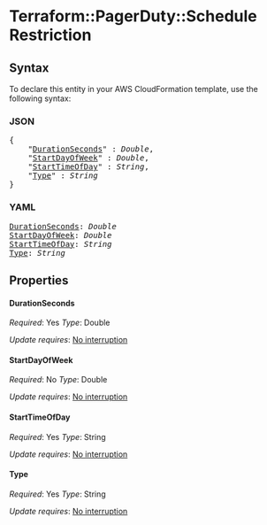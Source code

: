 # Terraform::PagerDuty::Schedule Restriction

## Syntax

To declare this entity in your AWS CloudFormation template, use the following syntax:

### JSON

<pre>
{
    "<a href="#durationseconds" title="DurationSeconds">DurationSeconds</a>" : <i>Double</i>,
    "<a href="#startdayofweek" title="StartDayOfWeek">StartDayOfWeek</a>" : <i>Double</i>,
    "<a href="#starttimeofday" title="StartTimeOfDay">StartTimeOfDay</a>" : <i>String</i>,
    "<a href="#type" title="Type">Type</a>" : <i>String</i>
}
</pre>

### YAML

<pre>
<a href="#durationseconds" title="DurationSeconds">DurationSeconds</a>: <i>Double</i>
<a href="#startdayofweek" title="StartDayOfWeek">StartDayOfWeek</a>: <i>Double</i>
<a href="#starttimeofday" title="StartTimeOfDay">StartTimeOfDay</a>: <i>String</i>
<a href="#type" title="Type">Type</a>: <i>String</i>
</pre>

## Properties

#### DurationSeconds

_Required_: Yes
_Type_: Double

_Update requires_: [No interruption](https://docs.aws.amazon.com/AWSCloudFormation/latest/UserGuide/using-cfn-updating-stacks-update-behaviors.html#update-no-interrupt)

#### StartDayOfWeek

_Required_: No
_Type_: Double

_Update requires_: [No interruption](https://docs.aws.amazon.com/AWSCloudFormation/latest/UserGuide/using-cfn-updating-stacks-update-behaviors.html#update-no-interrupt)

#### StartTimeOfDay

_Required_: Yes
_Type_: String

_Update requires_: [No interruption](https://docs.aws.amazon.com/AWSCloudFormation/latest/UserGuide/using-cfn-updating-stacks-update-behaviors.html#update-no-interrupt)

#### Type

_Required_: Yes
_Type_: String

_Update requires_: [No interruption](https://docs.aws.amazon.com/AWSCloudFormation/latest/UserGuide/using-cfn-updating-stacks-update-behaviors.html#update-no-interrupt)

